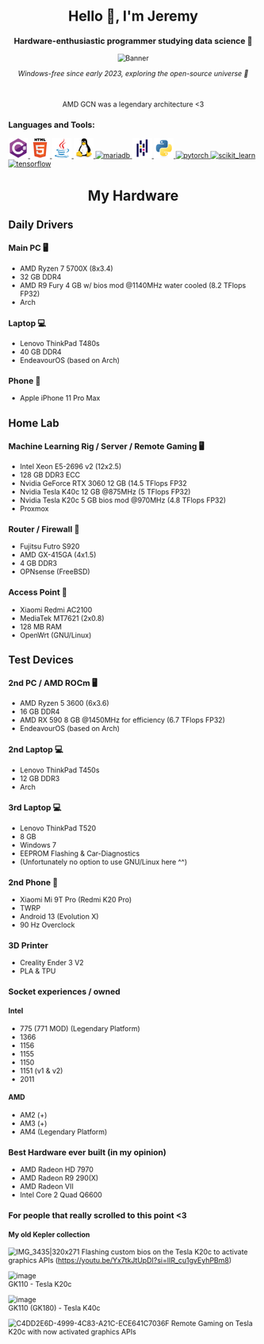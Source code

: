 <h1 align="center">Hello 👋, I'm Jeremy</h1>

<h3 align="center">Hardware-enthusiastic programmer studying data science 🚀</h3>
<p align="center">
  <img src="https://github.com/jeremistderechte/jeremistderechte/assets/116145963/0d11381b-6f48-4e37-bf80-eaef8e8fc83e" alt="Banner">
</p>
<p align="center"><i>Windows-free since early 2023, exploring the open-source universe 🐧</i></p>
<br>
<p align="center">AMD GCN was a legendary architecture <3</p>


<h3 align="left">Languages and Tools:</h3>
<p align="left"> <a href="https://www.w3schools.com/cs/" target="_blank" rel="noreferrer"> <img src="https://raw.githubusercontent.com/devicons/devicon/master/icons/csharp/csharp-original.svg" alt="csharp" width="40" height="40"/> </a> <a href="https://www.w3.org/html/" target="_blank" rel="noreferrer"> <img src="https://raw.githubusercontent.com/devicons/devicon/master/icons/html5/html5-original-wordmark.svg" alt="html5" width="40" height="40"/> </a> <a href="https://www.java.com" target="_blank" rel="noreferrer"> <img src="https://raw.githubusercontent.com/devicons/devicon/master/icons/java/java-original.svg" alt="java" width="40" height="40"/> </a> <a href="https://www.linux.org/" target="_blank" rel="noreferrer"> <img src="https://raw.githubusercontent.com/devicons/devicon/master/icons/linux/linux-original.svg" alt="linux" width="40" height="40"/> </a> <a href="https://mariadb.org/" target="_blank" rel="noreferrer"> <img src="https://www.vectorlogo.zone/logos/mariadb/mariadb-icon.svg" alt="mariadb" width="40" height="40"/> </a> <a href="https://pandas.pydata.org/" target="_blank" rel="noreferrer"> <img src="https://raw.githubusercontent.com/devicons/devicon/2ae2a900d2f041da66e950e4d48052658d850630/icons/pandas/pandas-original.svg" alt="pandas" width="40" height="40"/> </a> <a href="https://www.python.org" target="_blank" rel="noreferrer"> <img src="https://raw.githubusercontent.com/devicons/devicon/master/icons/python/python-original.svg" alt="python" width="40" height="40"/> </a> <a href="https://pytorch.org/" target="_blank" rel="noreferrer"> <img src="https://www.vectorlogo.zone/logos/pytorch/pytorch-icon.svg" alt="pytorch" width="40" height="40"/> </a> <a href="https://scikit-learn.org/" target="_blank" rel="noreferrer"> <img src="https://upload.wikimedia.org/wikipedia/commons/0/05/Scikit_learn_logo_small.svg" alt="scikit_learn" width="40" height="40"/> </a> <a href="https://www.tensorflow.org" target="_blank" rel="noreferrer"> <img src="https://www.vectorlogo.zone/logos/tensorflow/tensorflow-icon.svg" alt="tensorflow" width="40" height="40"/> </a> </p>


<h1 align="center">My Hardware</h1>


<h2 align="left">Daily Drivers</h2>

### Main PC 🖥️
- AMD Ryzen 7 5700X (8x3.4)
- 32 GB DDR4
- AMD R9 Fury 4 GB w/ bios mod @1140MHz water cooled (8.2 TFlops FP32)
- Arch

### Laptop 💻
- Lenovo ThinkPad T480s
- 40 GB DDR4
- EndeavourOS (based on Arch)

### Phone 📱
- Apple iPhone 11 Pro Max

<h2 align="left">Home Lab</h2>

### Machine Learning Rig / Server / Remote Gaming 🖥️
- Intel Xeon E5-2696 v2 (12x2.5)
- 128 GB DDR3 ECC
- Nvidia GeForce RTX 3060 12 GB (14.5 TFlops FP32
- Nvidia Tesla K40c 12 GB @875MHz (5 TFlops FP32)
- Nvidia Tesla K20c 5 GB bios mod @970MHz (4.8 TFlops FP32)
- Proxmox

### Router / Firewall :no_entry_sign:
- Fujitsu Futro S920
- AMD GX-415GA (4x1.5)
- 4 GB DDR3
- OPNsense (FreeBSD)

### Access Point :signal_strength:
- Xiaomi Redmi AC2100
- MediaTek MT7621 (2x0.8)
- 128 MB RAM
- OpenWrt (GNU/Linux)

<h2 align="left">Test Devices</h2>

### 2nd PC / AMD ROCm 🖥️
- AMD Ryzen 5 3600 (6x3.6)
- 16 GB DDR4
- AMD RX 590 8 GB @1450MHz for efficiency (6.7 TFlops FP32)
- EndeavourOS (based on Arch)

### 2nd Laptop 💻
- Lenovo ThinkPad T450s
- 12 GB DDR3
- Arch

### 3rd Laptop 💻
- Lenovo ThinkPad T520
- 8 GB
- Windows 7 
- EEPROM Flashing & Car-Diagnostics
- (Unfortunately no option to use GNU/Linux here ^^)
  
### 2nd Phone 📱
- Xiaomi Mi 9T Pro (Redmi K20 Pro)
- TWRP
- Android 13 (Evolution X)
- 90 Hz Overclock

### 3D Printer
- Creality Ender 3 V2
- PLA & TPU

### Socket experiences / owned
#### Intel
- 775 (771 MOD) (Legendary Platform)
- 1366
- 1156
- 1155
- 1150
- 1151 (v1 & v2)
- 2011

#### AMD
- AM2 (+)
- AM3 (+)
- AM4 (Legendary Platform)

### Best Hardware ever built (in my opinion)
- AMD Radeon HD 7970
- AMD Radeon R9 290(X)
- AMD Radeon VII
- Intel Core 2 Quad Q6600

### For people that really scrolled to this point <3

#### My old Kepler collection
![IMG_3435|320x271](https://github.com/jeremistderechte/jeremistderechte/assets/116145963/5d90b45c-c17a-461b-afc7-98b51127d581)
Flashing custom bios on the Tesla K20c to activate graphics APIs (https://youtu.be/Yx7tkJtUpDI?si=lIR_cu1gvEyhPBm8)
<br>

![image](https://github.com/jeremistderechte/jeremistderechte/assets/116145963/23388cea-c7fb-423a-9d46-ca398dd76fb0)<br>
GK110 - Tesla K20c

![image](https://github.com/jeremistderechte/jeremistderechte/assets/116145963/bef128a0-0434-4ceb-a4b6-921107abc26c)<br>
GK110 (GK180) - Tesla K40c

![C4DD2E6D-4999-4C83-A21C-ECE641C7036F](https://github.com/jeremistderechte/jeremistderechte/assets/116145963/9e357ee3-e068-413c-aa78-d205ea54963f)
Remote Gaming on Tesla K20c with now activated graphics APIs


